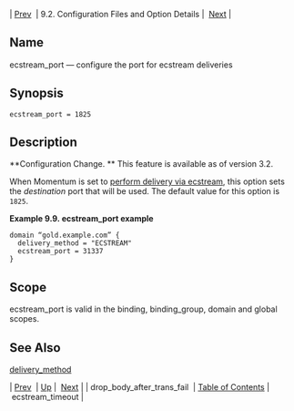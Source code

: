 | [Prev](conf.ref.drop_body_after_trans_fail)  | 9.2. Configuration Files and Option Details |  [Next](conf.ref.ecstream_timeout.php) |

<a name="conf.ref.ecstream_port"></a>
## Name

ecstream_port — configure the port for ecstream deliveries

## Synopsis

`ecstream_port = 1825`

<a name="idp9484704"></a>
## Description

**Configuration Change. ** This feature is available as of version 3.2.

When Momentum is set to [perform delivery via ecstream](conf.ref.delivery_method "delivery_method"), this option sets the *destination* port that will be used. The default value for this option is `1825`.

<a name="conf.ref.ecstream_port.example"></a>

**Example 9.9. ecstream_port example**

```
domain “gold.example.com” {
  delivery_method = "ECSTREAM"
  ecstream_port = 31337
}
```

<a name="idp9493536"></a>
## Scope

ecstream_port is valid in the binding, binding_group, domain and global scopes.

<a name="idp9495216"></a>
## See Also

[delivery_method](conf.ref.delivery_method "delivery_method")

| [Prev](conf.ref.drop_body_after_trans_fail)  | [Up](conf.ref.files.php) |  [Next](conf.ref.ecstream_timeout.php) |
| drop_body_after_trans_fail  | [Table of Contents](index) |  ecstream_timeout |
